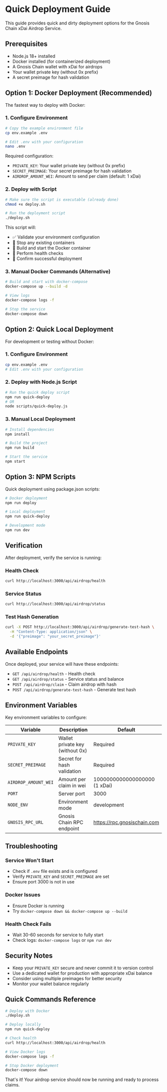 # Quick Deployment Guide

This guide provides quick and dirty deployment options for the Gnosis Chain xDai Airdrop Service.

## Prerequisites

- Node.js 18+ installed
- Docker installed (for containerized deployment)
- A Gnosis Chain wallet with xDai for airdrops
- Your wallet private key (without 0x prefix)
- A secret preimage for hash validation

## Option 1: Docker Deployment (Recommended)

The fastest way to deploy with Docker:

### 1. Configure Environment

```bash
# Copy the example environment file
cp env.example .env

# Edit .env with your configuration
nano .env
```

Required configuration:
- `PRIVATE_KEY`: Your wallet private key (without 0x prefix)
- `SECRET_PREIMAGE`: Your secret preimage for hash validation
- `AIRDROP_AMOUNT_WEI`: Amount to send per claim (default: 1 xDai)

### 2. Deploy with Script

```bash
# Make sure the script is executable (already done)
chmod +x deploy.sh

# Run the deployment script
./deploy.sh
```

This script will:
- ✅ Validate your environment configuration
- 🛑 Stop any existing containers
- 🔨 Build and start the Docker container
- 🏥 Perform health checks
- 🎉 Confirm successful deployment

### 3. Manual Docker Commands (Alternative)

```bash
# Build and start with docker-compose
docker-compose up --build -d

# View logs
docker-compose logs -f

# Stop the service
docker-compose down
```

## Option 2: Quick Local Deployment

For development or testing without Docker:

### 1. Configure Environment

```bash
cp env.example .env
# Edit .env with your configuration
```

### 2. Deploy with Node.js Script

```bash
# Run the quick deploy script
npm run quick-deploy
# OR
node scripts/quick-deploy.js
```

### 3. Manual Local Deployment

```bash
# Install dependencies
npm install

# Build the project
npm run build

# Start the service
npm start
```

## Option 3: NPM Scripts

Quick deployment using package.json scripts:

```bash
# Docker deployment
npm run deploy

# Local deployment
npm run quick-deploy

# Development mode
npm run dev
```

## Verification

After deployment, verify the service is running:

### Health Check
```bash
curl http://localhost:3000/api/airdrop/health
```

### Service Status
```bash
curl http://localhost:3000/api/airdrop/status
```

### Test Hash Generation
```bash
curl -X POST http://localhost:3000/api/airdrop/generate-test-hash \
  -H "Content-Type: application/json" \
  -d '{"preimage": "your_secret_preimage"}'
```

## Available Endpoints

Once deployed, your service will have these endpoints:

- `GET /api/airdrop/health` - Health check
- `GET /api/airdrop/status` - Service status and balance
- `POST /api/airdrop/claim` - Claim airdrop with hash
- `POST /api/airdrop/generate-test-hash` - Generate test hash

## Environment Variables

Key environment variables to configure:

| Variable | Description | Default |
|----------|-------------|---------|
| `PRIVATE_KEY` | Wallet private key (without 0x) | Required |
| `SECRET_PREIMAGE` | Secret for hash validation | Required |
| `AIRDROP_AMOUNT_WEI` | Amount per claim in wei | 1000000000000000000 (1 xDai) |
| `PORT` | Server port | 3000 |
| `NODE_ENV` | Environment mode | development |
| `GNOSIS_RPC_URL` | Gnosis Chain RPC endpoint | https://rpc.gnosischain.com |

## Troubleshooting

### Service Won't Start
- Check if `.env` file exists and is configured
- Verify `PRIVATE_KEY` and `SECRET_PREIMAGE` are set
- Ensure port 3000 is not in use

### Docker Issues
- Ensure Docker is running
- Try `docker-compose down && docker-compose up --build`

### Health Check Fails
- Wait 30-60 seconds for service to fully start
- Check logs: `docker-compose logs` or `npm run dev`

## Security Notes

- Keep your `PRIVATE_KEY` secure and never commit it to version control
- Use a dedicated wallet for production with appropriate xDai balance
- Consider using multiple preimages for better security
- Monitor your wallet balance regularly

## Quick Commands Reference

```bash
# Deploy with Docker
./deploy.sh

# Deploy locally
npm run quick-deploy

# Check health
curl http://localhost:3000/api/airdrop/health

# View Docker logs
docker-compose logs -f

# Stop Docker deployment
docker-compose down
```

That's it! Your airdrop service should now be running and ready to process claims.
